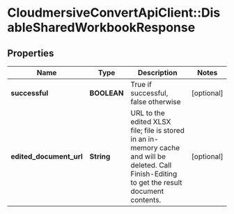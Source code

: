 # CloudmersiveConvertApiClient::DisableSharedWorkbookResponse

## Properties
Name | Type | Description | Notes
------------ | ------------- | ------------- | -------------
**successful** | **BOOLEAN** | True if successful, false otherwise | [optional] 
**edited_document_url** | **String** | URL to the edited XLSX file; file is stored in an in-memory cache and will be deleted.  Call Finish-Editing to get the result document contents. | [optional] 


